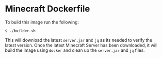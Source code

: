 # Minecraft Dockerfile

To build this image run the following:

```sh
$ ./builder.sh
```

This will download the latest `server.jar` and `jq` as its needed to verify the latest version. Once the latest Minecraft Server has been downloaded, it will build the image using `docker` and clean up the `server.jar` and `jq` files.
